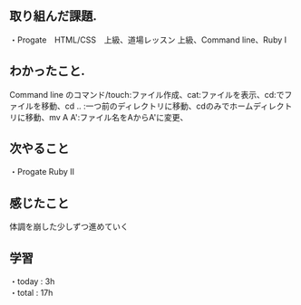 ## 取り組んだ課題. 
・Progate　HTML/CSS　上級、道場レッスン 上級、Command line、Ruby I　　　　　　　　　　　　　
## わかったこと. 
Command line のコマンド/touch:ファイル作成、cat:ファイルを表示、cd:でファイルを移動、cd .. :一つ前のディレクトリに移動、cdのみでホームディレクトリに移動、mv A A':ファイル名をAからA'に変更、
## 次やること 　　　            
・Progate Ruby Ⅱ　　            
## 感じたこと
体調を崩した少しずつ進めていく
## 学習
・today : 3h    
・total : 17h